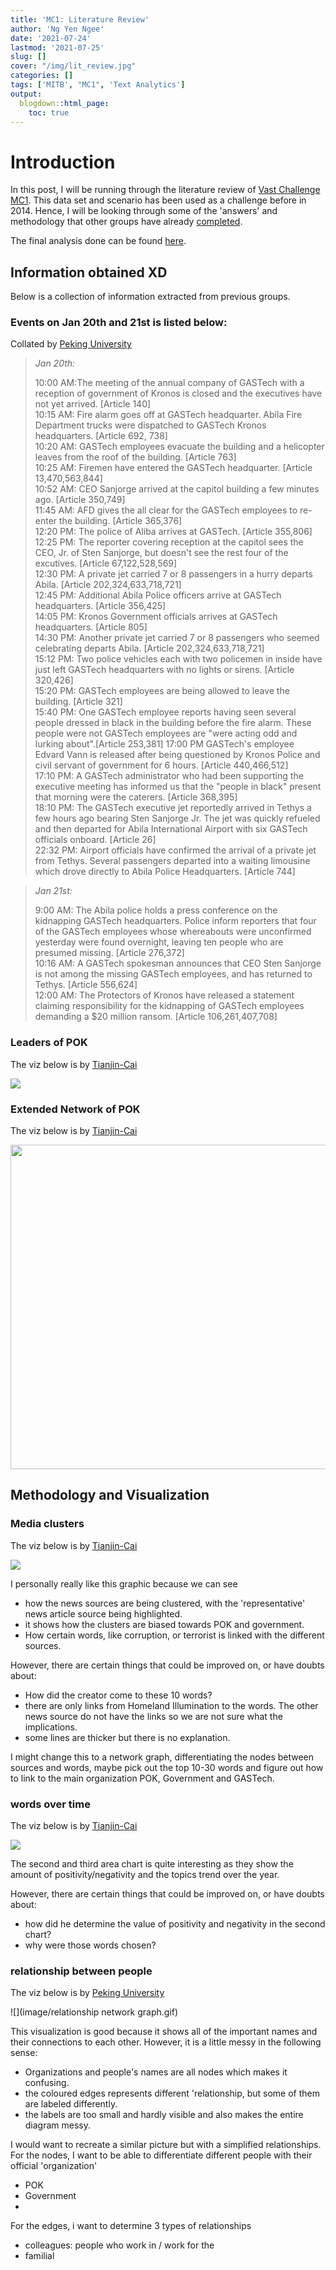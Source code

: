 ```yaml
---
title: 'MC1: Literature Review'
author: 'Ng Yen Ngee'
date: '2021-07-24'
lastmod: '2021-07-25'
slug: []
cover: "/img/lit_review.jpg"
categories: []
tags: ['MITB', "MC1", 'Text Analytics']
output:
  blogdown::html_page: 
    toc: true
---
```




# Introduction 
In this post, I will be running through the literature review of [Vast Challenge MC1](https://vast-challenge.github.io/2021/MC1.html). This data set and scenario has been used as a challenge before in 2014. Hence, I will be looking through some of the 'answers' and methodology that other groups have already [completed](http://visualdata.wustl.edu/varepository/VAST%20Challenge%202014/challenges/MC1%20-%20Disappearance%20at%20GASTech/). 

The final analysis done can be found [here](https://yenngee-dataviz.netlify.app/post/2021-07-16-mc1-findings/).


## Information obtained XD 

Below is a collection of information extracted from previous groups. 

### Events on Jan 20th and 21st is listed below:

Collated by [Peking University](http://visualdata.wustl.edu/varepository/VAST%20Challenge%202014/challenges/MC1%20-%20Disappearance%20at%20GASTech/entries/Peking%20University/)


> *Jan 20th:*
> 
> 10:00 AM:The meeting of the annual company of GASTech with a reception of government of Kronos is closed and the executives have not yet arrived. [Article 140] <br>
10:15 AM: Fire alarm goes off at GASTech headquarter. Abila Fire Department trucks were dispatched to GASTech Kronos headquarters. [Article 692, 738] <br>
10:20 AM: GASTech employees evacuate the building and a helicopter leaves from the roof of the building. [Article 763] <br>
10:25 AM: Firemen have entered the GASTech headquarter. [Article 13,470,563,844]<br>
10:52 AM: CEO Sanjorge arrived at the capitol building a few minutes ago. [Article 350,749]<br>
11:45 AM: AFD gives the all clear for the GASTech employees to re-enter the building. [Article 365,376]<br>
12:20 PM: The police of Aliba arrives at GASTech. [Article 355,806]<br>
12:25 PM: The reporter covering reception at the capitol sees the CEO, Jr. of Sten Sanjorge, but doesn't see the rest four of the excutives. [Article 67,122,528,569]<br>
12:30 PM: A private jet carried 7 or 8 passengers in a hurry departs Abila. [Article 202,324,633,718,721]<br>
12:45 PM: Additional Abila Police officers arrive at GASTech headquarters. [Article 356,425]<br>
14:05 PM: Kronos Government officials arrives at GASTech headquarters. [Article 805]<br>
14:30 PM: Another private jet carried 7 or 8 passengers who seemed celebrating departs Abila. [Article 202,324,633,718,721]<br>
15:12 PM: Two police vehicles each with two policemen in inside have just left GASTech headquarters with no lights or sirens. [Article 320,426]<br>
15:20 PM: GASTech employees are being allowed to leave the building. [Article 321]<br>
15:40 PM: One GASTech employee reports having seen several people dressed in black in the building before the fire alarm. These people were not GASTech employees are "were acting odd and lurking about".[Article 253,381]
17:00 PM GASTech's employee Edvard Vann is released after being questioned by Kronos Police and civil servant of government for 6 hours. [Article 440,466,512]<br>
17:10 PM: A GASTech administrator who had been supporting the executive meeting has informed us that the "people in black" present that morning were the caterers. [Article 368,395]<br>
18:10 PM: The GASTech executive jet reportedly arrived in Tethys a few hours ago bearing Sten Sanjorge Jr. The jet was quickly refueled and then departed for Abila International Airport with six GASTech officials onboard. [Article 26]<br>
22:32 PM: Airport officials have confirmed the arrival of a private jet from Tethys. Several passengers departed into a waiting limousine which drove directly to Abila Police Headquarters. [Article 744]


> *Jan 21st:*
> 
> 9:00 AM: The Abila police holds a press conference on the kidnapping GASTech headquarters. Police inform reporters that four of the GASTech employees whose whereabouts were unconfirmed yesterday were found overnight, leaving ten people who are presumed missing. [Article 276,372] <br>
10:16 AM: A GASTech spokesman announces that CEO Sten Sanjorge is not among the missing GASTech employees, and has returned to Tethys. [Article 556,624]<br>
12:00 AM: The Protectors of Kronos have released a statement claiming responsibility for the kidnapping of GASTech employees demanding a $20 million ransom. [Article 106,261,407,708] <br>


### Leaders of POK

The viz below is by [Tianjin-Cai](http://visualdata.wust.edu/varepository/VAST%20Challenge%202014/challenges/MC1%20-%20Disappearance%20at%20GASTech/entries/Tianjin%20University%20-%20Cai/)

![](image/tianjin_cai_summary_5leaders.jpg)<!-- -->
### Extended Network of POK

The viz below is by [Tianjin-Cai](http://visualdata.wust.edu/varepository/VAST%20Challenge%202014/challenges/MC1%20-%20Disappearance%20at%20GASTech/entries/Tianjin%20University%20-%20Cai/)

<img src="image/tianjincai_network_of_pok.png" width="519" />


## Methodology and Visualization

### Media clusters 

The viz below is by [Tianjin-Cai](http://visualdata.wust.edu/varepository/VAST%20Challenge%202014/challenges/MC1%20-%20Disappearance%20at%20GASTech/entries/Tianjin%20University%20-%20Cai/)

![](image/cluster_medias_word_association.jpg)<!-- -->


I personally really like this graphic because we can see 

* how the news sources are being clustered, with the 'representative' news article source being highlighted. 
* it shows how the clusters are biased towards POK and government. 
* How certain words, like corruption, or terrorist is linked with the different sources. 

However, there are certain things that could be improved on, or have doubts about: 

* How did the creator come to these 10 words? 
* there are only links from Homeland Illumination to the words. The other news source do not have the links so we are not sure what the implications. 
* some lines are thicker but there is no explanation.

I might change this to a network graph, differentiating the nodes between sources and words, maybe pick out the top 10-30 words and figure out how to link to the main organization POK, Government and GASTech. 

### words over time

The viz below is by [Tianjin-Cai](http://visualdata.wustl.edu/varepository/VAST%20Challenge%202014/challenges/MC1%20-%20Disappearance%20at%20GASTech/entries/Tianjin%20University%20-%20Gao/)

![](image/tianjingao_topics_sentiment_over_time.JPG)<!-- -->

The second and third area chart is quite interesting as they show the amount of positivity/negativity and the topics trend over the year. 

However, there are certain things that could be improved on, or have doubts about: 
* how did he determine the value of positivity and negativity in the second chart? 
* why were those words chosen? 

### relationship between people 

The viz below is by [Peking University](http://visualdata.wustl.edu/varepository/VAST%20Challenge%202014/challenges/MC1%20-%20Disappearance%20at%20GASTech/entries/Peking%20University/)

![](image/relationship network graph.gif)<!-- -->

This visualization is good because it shows all of the important names and their connections to each other. However, it is a little messy in the following sense: 

* Organizations and people's names are all nodes which makes it confusing. 
* the coloured edges represents different 'relationship, but some of them are labeled differently. 
* the labels are too small and hardly visible and also makes the entire diagram messy. 

I would want to recreate a similar picture but with a simplified relationships. 
For the nodes, I want to be able to differentiate different people with their official 'organization' 

* POK
* Government 
* 

For the edges, i want to determine 3 types of relationships 

* colleagues: people who work in / work for the  
* familial 


